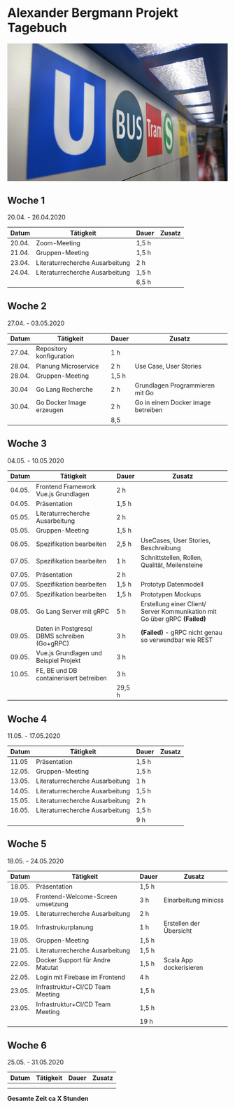 # Alexander Bergmann Projekt Tagebuch

![opnv](img/opnv.jpeg)

## Woche 1 

20.04. - 26.04.2020

| Datum  | Tätigkeit                       | Dauer | Zusatz |
| ------ | ------------------------------- | ----- | ------ |
| 20.04. | Zoom-Meeting                    | 1,5 h |        |
| 21.04. | Gruppen-Meeting                 | 1,5 h |        |
| 23.04. | Literaturrecherche Ausarbeitung | 2 h   |        |
| 24.04. | Literaturrecherche Ausarbeitung | 1,5 h |        |
|        |                                 | 6,5 h |        |



## Woche 2 

27.04. - 03.05.2020

| Datum  | Tätigkeit                | Dauer | Zusatz                             |
| ------ | ------------------------ | ----- | ---------------------------------- |
| 27.04. | Repository konfiguration | 1 h   |                                    |
| 28.04. | Planung Microservice     | 2 h   | Use Case, User Stories             |
| 28.04. | Gruppen-Meeting          | 1,5 h |                                    |
| 30.04  | Go Lang Recherche        | 2 h   | Grundlagen Programmieren mit Go    |
| 30.04. | Go Docker Image erzeugen | 2 h   | Go in einem Docker image betreiben |
|        |                          | 8,5   |                                    |



## Woche 3

04.05. - 10.05.2020

| Datum  | Tätigkeit                                    | Dauer  | Zusatz                                                       |
| ------ | -------------------------------------------- | ------ | ------------------------------------------------------------ |
| 04.05. | Frontend Framework Vue.js Grundlagen         | 2 h    |                                                              |
| 04.05. | Präsentation                                 | 1,5 h  |                                                              |
| 05.05. | Literaturrecherche Ausarbeitung              | 2 h    |                                                              |
| 05.05. | Gruppen-Meeting                              | 1,5 h  |                                                              |
| 06.05. | Spezifikation bearbeiten                     | 2,5 h  | UseCases, User Stories, Beschreibung                         |
| 07.05. | Spezifikation bearbeiten                     | 1 h    | Schnittstellen, Rollen, Qualität, Meilensteine               |
| 07.05. | Präsentation                                 | 2 h    |                                                              |
| 07.05. | Spezifikation bearbeiten                     | 1,5 h  | Prototyp Datenmodell                                         |
| 07.05. | Spezifikation bearbeiten                     | 1,5 h  | Prototypen Mockups                                           |
| 08.05. | Go Lang Server mit gRPC                      | 5 h    | Erstellung einer Client/ Server Kommunikation mit Go über gRPC **(Failed)** |
| 09.05. | Daten in Postgresql DBMS schreiben (Go+gRPC) | 3 h    | **(Failed)** - gRPC nicht genau so verwendbar wie REST       |
| 09.05. | Vue.js Grundlagen und Beispiel Projekt       | 3 h    |                                                              |
| 10.05. | FE, BE und DB containerisiert betreiben      | 3 h    |                                                              |
|        |                                              | 29,5 h |                                                              |



## Woche 4

11.05. - 17.05.2020

| Datum  | Tätigkeit                       | Dauer | Zusatz |
| ------ | ------------------------------- | ----- | ------ |
| 11.05  | Präsentation                    | 1,5 h |        |
| 12.05. | Gruppen-Meeting                 | 1,5 h |        |
| 13.05. | Literaturrecherche Ausarbeitung | 1 h   |        |
| 14.05. | Literaturrecherche Ausarbeitung | 1,5 h |        |
| 15.05. | Literaturrecherche Ausarbeitung | 2 h   |        |
| 16.05. | Literaturrecherche Ausarbeitung | 1,5 h |        |
|        |                                 | 9 h   |        |



## Woche 5

18.05. - 24.05.2020

| Datum  | Tätigkeit                         | Dauer | Zusatz                  |
| ------ | --------------------------------- | ----- | ----------------------- |
| 18.05. | Präsentation                      | 1,5 h |                         |
| 19.05. | Frontend-Welcome-Screen umsetzung | 3 h   | Einarbeitung minicss    |
| 19.05. | Literaturrecherche Ausarbeitung   | 2 h   |                         |
| 19.05. | Infrastrukurplanung               | 1 h   | Erstellen der Übersicht |
| 19.05. | Gruppen-Meeting                   | 1,5 h |                         |
| 21.05. | Literaturrecherche Ausarbeitung   | 1,5 h |                         |
| 22.05. | Docker Support für Andre Matutat  | 1,5 h | Scala App dockerisieren |
| 22.05. | Login mit Firebase im Frontend    | 4 h   |                         |
| 23.05. | Infrastruktur+CI/CD Team Meeting  | 1,5 h |                         |
| 23.05. | Infrastruktur+CI/CD Team Meeting  | 1,5 h |                         |
|        |                                   | 19 h  |                         |

## Woche 6

25.05. - 31.05.2020

| Datum | Tätigkeit | Dauer | Zusatz |
| ----- | --------- | ----- | ------ |
|       |           |       |        |
|       |           |       |        |



__Gesamte Zeit ca X Stunden__ 

